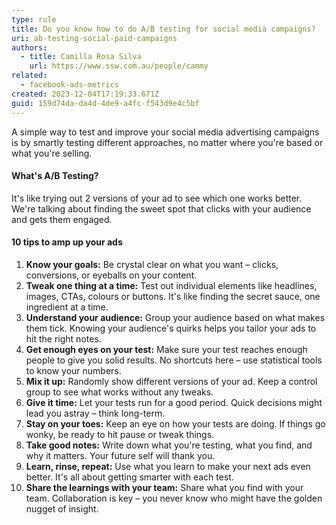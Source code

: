 ```yaml
---
type: rule
title: Do you know how to do A/B testing for social media campaigns?
uri: ab-testing-social-paid-campaigns
authors:
  - title: Camilla Rosa Silva
    url: https://www.ssw.com.au/people/cammy
related:
  - facebook-ads-metrics
created: 2023-12-04T17:19:33.671Z
guid: 159d74da-da4d-4de9-a4fc-f543d9e4c5bf
---
```

A simple way to test and improve your social media advertising campaigns is by smartly testing different approaches, no matter where you're based or what you're selling.

<!--endintro-->

#### **What's A/B Testing?** 

It's like trying out 2 versions of your ad to see which one works better. We're talking about finding the sweet spot that clicks with your audience and gets them engaged.

#### **10 tips to amp up your ads** 

1. **Know your goals:** Be crystal clear on what you want – clicks, conversions, or eyeballs on your content.
2. **Tweak one thing at a time:** Test out individual elements like headlines, images, CTAs, colours or buttons. It's like finding the secret sauce, one ingredient at a time.
3. **Understand your audience:** Group your audience based on what makes them tick. Knowing your audience's quirks helps you tailor your ads to hit the right notes.
4. **Get enough eyes on your test:** Make sure your test reaches enough people to give you solid results. No shortcuts here – use statistical tools to know your numbers.
5. **Mix it up:** Randomly show different versions of your ad. Keep a control group to see what works without any tweaks.
6. **Give it time:** Let your tests run for a good period. Quick decisions might lead you astray – think long-term.
7. **Stay on your toes:** Keep an eye on how your tests are doing. If things go wonky, be ready to hit pause or tweak things.
8. **Take good notes:** Write down what you're testing, what you find, and why it matters. Your future self will thank you.
9. **Learn, rinse, repeat:** Use what you learn to make your next ads even better. It's all about getting smarter with each test.
10. **Share the learnings with your team:** Share what you find with your team. Collaboration is key – you never know who might have the golden nugget of insight.